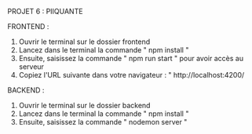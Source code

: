 PROJET 6 : PIIQUANTE

FRONTEND :

1. Ouvrir le terminal sur le dossier frontend
2. Lancez dans le terminal la commande " npm install "
3. Ensuite, saisissez la commande " npm run start " pour avoir accès au serveur
4. Copiez l'URL suivante dans votre navigateur : " http://localhost:4200/

BACKEND :

1. Ouvrir le terminal sur le dossier backend
2. Lancez dans le terminal la commande " npm install "
3. Ensuite, saisissez la commande " nodemon server "